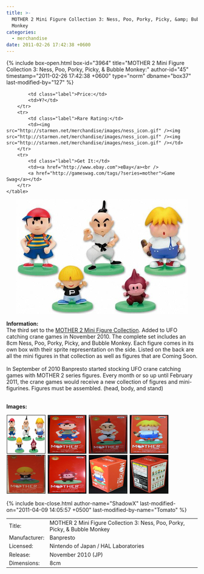 ```yaml
---
title: >-
  MOTHER 2 Mini Figure Collection 3: Ness, Poo, Porky, Picky, &amp; Bubble
  Monkey
categories:
  - merchandise
date: 2011-02-26 17:42:38 +0600
---
```

{% include box-open.html box-id="3964" title="MOTHER 2 Mini Figure Collection 3: Ness, Poo, Porky, Picky, & Bubble Monkey:" author-id="45" timestamp="2011-02-26 17:42:38 +0600" type="norm" dbname="box37" last-modified-by="127" %}
<div class="gameinfo">
	<table>
		<tr>
			<td class="label">Title:</td>
			<td>MOTHER 2 Mini Figure Collection 3: Ness, Poo, Porky, Picky, & Bubble Monkey</td>
		</tr>
		<tr>
			<td class="label">Manufacturer:</td>
			<td>Banpresto</td>
		</tr>
		<tr>
			<td class="label">Licensed:</td>
			<td>Nintendo of Japan / HAL Laboratories</td>
		</tr>
		<tr>
			<td class="label">Release:</td>
			<td>November 2010 (JP)</td>
		</tr>
		<tr>
			<td class="label">Dimensions:</td>
			<td>8cm</td>
		</tr>
		<tr>

			<td class="label">Price:</td>
			<td>¥?</td>
		</tr>
		<tr>
			<td class="label">Rare Rating:</td>
			<td><img src="http://starmen.net/merchandise/images/ness_icon.gif" /><img src="http://starmen.net/merchandise/images/ness_icon.gif" /><img src="http://starmen.net/merchandise/images/ness_icon.gif" /></td>
		</tr>
		<tr>
			<td class="label">Get It:</td>
			<td><a href="http://www.ebay.com">eBay</a><br />
			<a href="http://gameswag.com/tags/?series=mother">Game Swag</a></td>
		</tr>
	</table>
</div>

<p>
	<center>
	<img src="/merchandise/images/m2mfc3_title.jpg" border="0" title="MOTHER 2 Mini Figure Collection 3: Ness, Poo, Porky, Picky, & Bubble Monkey" />
	</center>
</p>

<b>Information:</b>
	<br />
The third set to the <a href="http://www.banpresto.co.jp/mother/">MOTHER 2 Mini Figure Collection</a>. Added to UFO catching crane games in November 2010. The complete set includes an 8cm Ness, Poo, Porky, Picky, and Bubble Monkey. Each figure comes in its own box with their sprite representation on the side. Listed on the back are all the mini figures in that collection as well as figures that are Coming Soon.
<br /><br />
In September of 2010 Banpresto started stocking UFO crane catching games with MOTHER 2 series figures. Every month or so up until February 2011, the crane games would receive a new collection of figures and mini-figurines. Figures must be assembled. (head, body, and stand)
<br /><br />

<b>Images:</b>
	<br />

<a href="/merchandise/images/m2mfc3_all.jpg" ><img src="/merchandise/images/m2mfc3_all.jpg" title="MOTHER 2 Mini Figure Collection 3: Ness, Poo, Porky, Picky, & Bubble Monkey" border="1" width="100" height="100" hspace="1" /></a>
<a href="/merchandise/images/m2mfc3_ness_box.jpg" ><img src="/merchandise/images/m2mfc3_ness_box.jpg" title="MOTHER 2 Mini Figure Collection 3: Ness Box" border="1" width="100" height="100" hspace="1" /></a>
<a href="/merchandise/images/m2mfc3_poo_box.jpg" ><img src="/merchandise/images/m2mfc3_poo_box.jpg" title="MOTHER 2 Mini Figure Collection 3: Poo Box" border="1" width="100" height="100" hspace="1" /></a>
<a href="/merchandise/images/m2mfc3_porky_box.jpg" ><img src="/merchandise/images/m2mfc3_porky_box.jpg" title="MOTHER 2 Mini Figure Collection 3: Porky Box" border="1" width="100" height="100" hspace="1" /></a>
<a href="/merchandise/images/m2mfc3_picky_box.jpg" ><img src="/merchandise/images/m2mfc3_picky_box.jpg" title="MOTHER 2 Mini Figure Collection 3: Picky" border="1" width="100" height="100" hspace="1" /></a>
<a href="/merchandise/images/m2mfc3_bubblemonkey_box.jpg" ><img src="/merchandise/images/m2mfc3_bubblemonkey_box.jpg" title="MOTHER 2 Mini Figure Collection 3: Bubble Monkey" border="1" width="100" height="100" hspace="1" /></a>
<a href="/merchandise/images/m2mfc3_box_side1.jpg" ><img src="/merchandise/images/m2mfc3_box_side1.jpg" title="MOTHER 2 Mini Figure Collection 3: Box (Side 1)" border="1" width="100" height="100" hspace="1" /></a>
<a href="/merchandise/images/m2mfc3_box_side2.jpg" ><img src="/merchandise/images/m2mfc3_box_side2.jpg" title="MOTHER 2 Mini Figure Collection 3: Box (Side 2)" border="1" width="100" height="100" hspace="1" /></a>

{% include box-close.html author-name="ShadowX" last-modified-on="2011-04-09 14:05:57 +0500" last-modified-by-name="Tomato" %}
